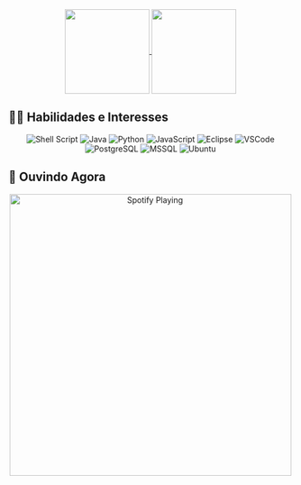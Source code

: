 
<div align="center">
<!--
[![Linkedin Badge](https://img.shields.io/badge/-LinkedIn-0e76a8?style=flat-square&logo=Linkedin&logoColor=white)](https://www.linkedin.com/in/guilherme-vesco/)
[![Instagram Badge](https://img.shields.io/badge/-Instagram-e4405f?style=flat-square&logo=Instagram&logoColor=white)](https://instagram.com/glerm0/)
-->

  <a href="https://github.com/anuraghazra/github-readme-stats">
    <img
      align="center"
      height="150em"
      src="https://github-readme-stats-guilherme-vescos-projects.vercel.app/api?username=gVesco&show_icons=true&theme=gotham&hide=stars,issues&include_all_commits=true"
    />
  </a>
 
  <a href="https://github.com/anuraghazra/github-readme-stats">
    <img
      align="center"
      height="150em"
      src="https://github-readme-stats-guilherme-vescos-projects.vercel.app/api/top-langs/?username=gVesco&layout=compact&theme=gotham&exclude_repo=github-readme-stats"
    />
  </a>

</div>

<!--## 🏆 Troféus GitHub

<div align="center">
  
[![trophy](https://github-profile-trophy.vercel.app/?username=gVesco&column=-1&theme=gitdimmed)](https://github.com/ryo-ma/github-profile-trophy)

</div>
-->
## 👨‍💻 Habilidades e Interesses

<div align="center">

![Shell Script](https://img.shields.io/badge/shell_script-%23121011.svg?style=for-the-badge&logo=gnu-bash&logoColor=white)
![Java](https://img.shields.io/badge/Java-ED8B00?style=for-the-badge&logo=openjdk&logoColor=white)
![Python](https://img.shields.io/badge/Python-14354C?style=for-the-badge&logo=python&logoColor=white)
![JavaScript](https://img.shields.io/badge/JavaScript-F7DF1E?style=for-the-badge&logo=javascript&logoColor=black)
![Eclipse](https://img.shields.io/badge/Eclipse-2C2255?style=for-the-badge&logo=eclipse&logoColor=white)
![VSCode](https://img.shields.io/badge/Visual_Studio_Code-0078D4?style=for-the-badge&logo=visual%20studio%20code&logoColor=white)
![PostgreSQL](https://img.shields.io/badge/PostgreSQL-316192?style=for-the-badge&logo=postgresql&logoColor=white)
![MSSQL](https://img.shields.io/badge/Microsoft_SQL_Server-CC2927?style=for-the-badge&logo=microsoft-sql-server&logoColor=white)
![Ubuntu](https://img.shields.io/badge/Ubuntu-E95420?style=for-the-badge&logo=ubuntu&logoColor=white)

</div>

## 🎵 Ouvindo Agora
<div align="center">

  <a href="https://open.spotify.com/user/12150707714">
    <img src="https://novatorem-sepia-nine.vercel.app/api/spotify" alt="Spotify Playing" width="500" />
  </a>
</div>


<!--
- 🤔 Estudante de Análise e Desenvolvimento de Sistemas;
 💙 Interesses: Java, Linux, SQL, ADVPL, Python, JavaScript e PHP. -->
